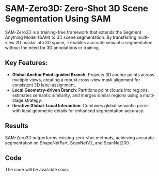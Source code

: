 # SAM-Zero3D: Zero-Shot 3D Scene Segmentation Using SAM

SAM-Zero3D is a training-free framework that extends the Segment Anything Model (SAM) to 3D scene segmentation. By transferring multi-view 2D masks into 3D space, it enables accurate semantic segmentation without the need for 3D annotations or training.

## Key Features:
- **Global Anchor Point-guided Branch**: Projects 3D anchor points across multiple views, creating a robust cross-view mask alignment for consistent 3D label assignment.
- **Local Geometry-driven Branch**: Partitions point clouds into regions, estimates semantic similarity, and merges similar regions using a multi-stage strategy.
- **Iterative Global–Local Interaction**: Combines global semantic priors with local geometric details for enhanced segmentation accuracy.

## Results  
SAM-Zero3D outperforms existing zero-shot methods, achieving accurate segmentation on ShapeNetPart, ScanNetV2, and ScanNet200.

## Code  
The code will be available soon.

